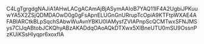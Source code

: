 C4LgTgrgdgNAJiA1AHwLACgACAmAjBjASymAAIoB7YAQ11IF4A2UgbiJPKuuwYA5X2ZSjQDMDAOwD0g0gFsApnELUGnGnURrupTcOpiA9KTFtpWXAE4AFABIARCtkBLpSqchSAbwWuAvnYBKU0IAMysfZVIAPnpScQCMTwxSFNJMSys7ClJqABtobJCKQhyABzAKADdqOAoAQkDTXwx5XIBneUTU0mSU9OssnPzKUiKSsHlyqpr6xoxfIA

